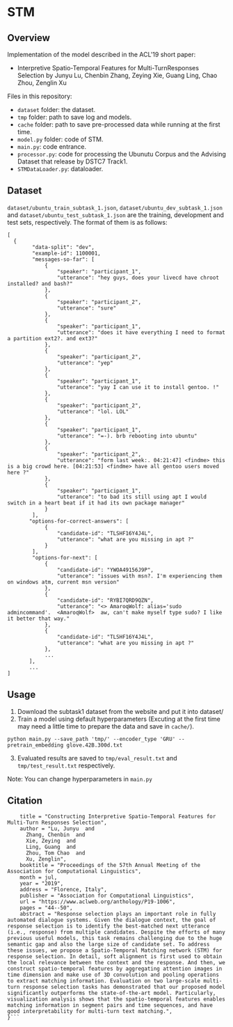 # STM
## Overview
Implementation of the model described in the ACL'19 short paper:
- Interpretive Spatio-Temporal Features for Multi-TurnResponses Selection by Junyu Lu, Chenbin Zhang, Zeying Xie, Guang Ling, Chao Zhou, Zenglin Xu

Files in this repository:

* ```dataset``` folder: the dataset.
* ```tmp``` folder: path to save log and models.
* ```cache``` folder: path to save pre-processed data while running at the first time.
* ```model.py``` folder: code of STM.
* ```main.py```: code entrance.
* ```processor.py```: code for processing the Ubunutu Corpus and the Advising Dataset that release by DSTC7 Track1.
* ```STMDataLoader.py```: dataloader.

## Dataset
```dataset/ubuntu_train_subtask_1.json```, ```dataset/ubuntu_dev_subtask_1.json``` and ```dataset/ubuntu_test_subtask_1.json``` are the training, development and test sets, respectively. The format of them is as follows:

```
[
  {
        "data-split": "dev",
        "example-id": 1100001,
        "messages-so-far": [
            {
                "speaker": "participant_1",
                "utterance": "hey guys, does your livecd have chroot installed? and bash?"
            },
            {
                "speaker": "participant_2",
                "utterance": "sure"
            },
            {
                "speaker": "participant_1",
                "utterance": "does it have everything I need to format a partition ext2?. and ext3?"
            },
            {
                "speaker": "participant_2",
                "utterance": "yep"
            },
            {
                "speaker": "participant_1",
                "utterance": "yay I can use it to install gentoo. !"
            },
            {
                "speaker": "participant_2",
                "utterance": "lol. LOL"
            },
            {
                "speaker": "participant_1",
                "utterance": "=-). brb rebooting into ubuntu"
            },
            {
                "speaker": "participant_2",
                "utterance": "form last week:. 04:21:47] <findme> this is a big crowd here. [04:21:53] <findme> have all gentoo users moved here ?"
            },
            {
                "speaker": "participant_1",
                "utterance": "to bad its still using apt I would switch in a heart beat if it had its own package manager"
            }
        ],
       "options-for-correct-answers": [
            {
                "candidate-id": "TLSHF16Y4J4L",
                "utterance": "what are you missing in apt ?"
            }
        ],
        "options-for-next": [
            {
                "candidate-id": "YWOA49156J9P",
                "utterance": "issues with msn?. I'm experiencing them on windows atm, current msn version"
            },
            {
                "candidate-id": "RYBI7QRD9QZN",
                "utterance": "<> AmaroqWolf: alias='sudo admincommand'.  <AmaroqWolf>  aw, can't make myself type sudo? I like it better that way."
            },
            {
                "candidate-id": "TLSHF16Y4J4L",
                "utterance": "what are you missing in apt ?"
            },
            ...
       ],
       ...
]
```

## Usage
1. Download the subtask1 dataset from the website and put it into dataset/
2. Train a model using default hyperparameters (Excuting at the first time may need a little time to prepare the data and save in ```cache/```).

  ```python main.py --save_path 'tmp/' --encoder_type 'GRU' --pretrain_embedding glove.42B.300d.txt```

3. Evaluated results are saved to ```tmp/eval_result.txt``` and ```tmp/test_result.txt``` respectively.

Note: You can change hyperparameters in ```main.py``` 

## Citation
```@inproceedings{lu-etal-2019-constructing,
    title = "Constructing Interpretive Spatio-Temporal Features for Multi-Turn Responses Selection",
    author = "Lu, Junyu  and
      Zhang, Chenbin  and
      Xie, Zeying  and
      Ling, Guang  and
      Zhou, Tom Chao  and
      Xu, Zenglin",
    booktitle = "Proceedings of the 57th Annual Meeting of the Association for Computational Linguistics",
    month = jul,
    year = "2019",
    address = "Florence, Italy",
    publisher = "Association for Computational Linguistics",
    url = "https://www.aclweb.org/anthology/P19-1006",
    pages = "44--50",
    abstract = "Response selection plays an important role in fully automated dialogue systems. Given the dialogue context, the goal of response selection is to identify the best-matched next utterance (i.e., response) from multiple candidates. Despite the efforts of many previous useful models, this task remains challenging due to the huge semantic gap and also the large size of candidate set. To address these issues, we propose a Spatio-Temporal Matching network (STM) for response selection. In detail, soft alignment is first used to obtain the local relevance between the context and the response. And then, we construct spatio-temporal features by aggregating attention images in time dimension and make use of 3D convolution and pooling operations to extract matching information. Evaluation on two large-scale multi-turn response selection tasks has demonstrated that our proposed model significantly outperforms the state-of-the-art model. Particularly, visualization analysis shows that the spatio-temporal features enables matching information in segment pairs and time sequences, and have good interpretability for multi-turn text matching.",
}```
